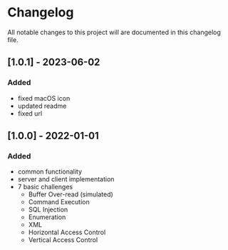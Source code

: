 # Changelog

All notable changes to this project will are documented in this changelog file.

## [1.0.1] - 2023-06-02
### Added
- fixed macOS icon
- updated readme
- fixed url

## [1.0.0] - 2022-01-01
### Added
- common functionality
- server and client implementation
- 7 basic challenges
    - Buffer Over-read (simulated)
    - Command Execution
    - SQL Injection
    - Enumeration
    - XML
    - Horizontal Access Control
    - Vertical Access Control